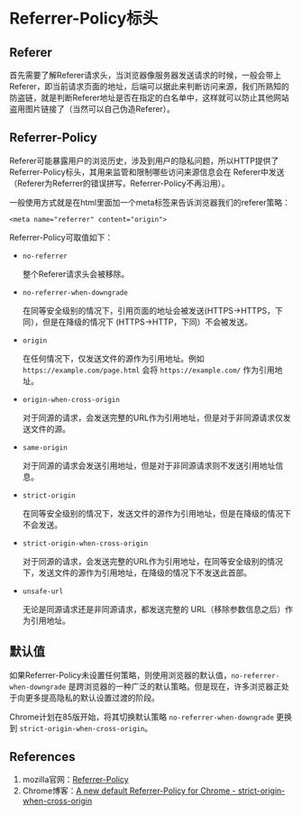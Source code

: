 # Referrer-Policy标头

## Referer

首先需要了解Referer请求头，当浏览器像服务器发送请求的时候，一般会带上Referer，即当前请求页面的地址，后端可以据此来判断访问来源，我们所熟知的防盗链，就是判断Referer地址是否在指定的白名单中，这样就可以防止其他网站盗用图片链接了（当然可以自己伪造Referer）。

## Referrer-Policy

Referer可能暴露用户的浏览历史，涉及到用户的隐私问题，所以HTTP提供了Referrer-Policy标头，其用来监管和限制哪些访问来源信息会在 Referer中发送（Referer为Referrer的错误拼写，Referrer-Policy不再沿用）。

一般使用方式就是在html里面加一个meta标签来告诉浏览器我们的referer策略：

```
<meta name="referrer" content="origin">
```

Referrer-Policy可取值如下：

- `no-referrer`

  整个Referer请求头会被移除。

- `no-referrer-when-downgrade`

  在同等安全级别的情况下，引用页面的地址会被发送(HTTPS->HTTPS，下同），但是在降级的情况下 (HTTPS->HTTP，下同）不会被发送。

- `origin`

  在任何情况下，仅发送文件的源作为引用地址。例如 `https://example.com/page.html` 会将 `https://example.com/` 作为引用地址。

- `origin-when-cross-origin`

  对于同源的请求，会发送完整的URL作为引用地址，但是对于非同源请求仅发送文件的源。

- `same-origin`

  对于同源的请求会发送引用地址，但是对于非同源请求则不发送引用地址信息。

- `strict-origin`

  在同等安全级别的情况下，发送文件的源作为引用地址，但是在降级的情况下不会发送。

- `strict-origin-when-cross-origin`

  对于同源的请求，会发送完整的URL作为引用地址，在同等安全级别的情况下，发送文件的源作为引用地址，在降级的情况下不发送此首部。

- `unsafe-url`

  无论是同源请求还是非同源请求，都发送完整的 URL（移除参数信息之后）作为引用地址。

## 默认值

如果Referrer-Policy未设置任何策略，则使用浏览器的默认值，`no-referrer-when-downgrade` 是跨浏览器的一种广泛的默认策略。但是现在，许多浏览器正处于向更多提高隐私的默认设置过渡的阶段。

Chrome计划在85版开始，将其切换默认策略 `no-referrer-when-downgrade` 更换到 `strict-origin-when-cross-origin`。

## References

1. mozilla官网：[Referrer-Policy](https://developer.mozilla.org/en-US/docs/Web/HTTP/Headers/Referrer-Policy)
2. Chrome博客：[A new default Referrer-Policy for Chrome - strict-origin-when-cross-origin](https://developer.chrome.com/blog/referrer-policy-new-chrome-default)

